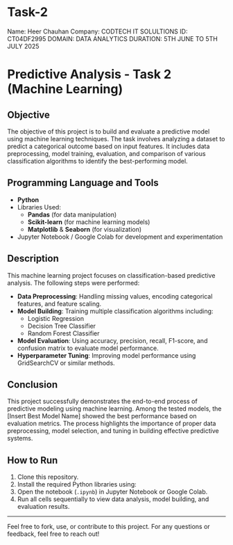# Task-2
Name: Heer Chauhan
Company: CODTECH IT SOLULTIONS
ID: CT04DF2995
DOMAIN: DATA ANALYTICS
DURATION: 5TH JUNE TO 5TH JULY 2025

# Predictive Analysis - Task 2 (Machine Learning)

## Objective
The objective of this project is to build and evaluate a predictive model using machine learning techniques. The task involves analyzing a dataset to predict a categorical outcome based on input features. It includes data preprocessing, model training, evaluation, and comparison of various classification algorithms to identify the best-performing model.

## Programming Language and Tools
- **Python**  
- Libraries Used:
  - **Pandas** (for data manipulation)
  - **Scikit-learn** (for machine learning models)
  - **Matplotlib** & **Seaborn** (for visualization)
- Jupyter Notebook / Google Colab for development and experimentation

## Description
This machine learning project focuses on classification-based predictive analysis. The following steps were performed:

- **Data Preprocessing**: Handling missing values, encoding categorical features, and feature scaling.
- **Model Building**: Training multiple classification algorithms including:
  - Logistic Regression
  - Decision Tree Classifier
  - Random Forest Classifier
- **Model Evaluation**: Using accuracy, precision, recall, F1-score, and confusion matrix to evaluate model performance.
- **Hyperparameter Tuning**: Improving model performance using GridSearchCV or similar methods.

## Conclusion
This project successfully demonstrates the end-to-end process of predictive modeling using machine learning. Among the tested models, the [Insert Best Model Name] showed the best performance based on evaluation metrics. The process highlights the importance of proper data preprocessing, model selection, and tuning in building effective predictive systems.

## How to Run
1. Clone this repository.
2. Install the required Python libraries using:
3. Open the notebook (`.ipynb`) in Jupyter Notebook or Google Colab.
4. Run all cells sequentially to view data analysis, model building, and evaluation results.

---

Feel free to fork, use, or contribute to this project. For any questions or feedback, feel free to reach out!

